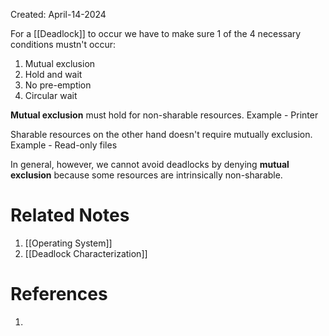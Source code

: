 Created: April-14-2024

For a [[Deadlock]] to occur we have to make sure 1 of the 4 necessary conditions mustn't occur:

1. Mutual exclusion
2. Hold and wait
3. No pre-emption
4. Circular wait

**Mutual exclusion** must hold for non-sharable resources. Example - Printer

Sharable resources on the other hand doesn't require mutually exclusion. Example - Read-only files

In general, however, we cannot avoid deadlocks by denying **mutual exclusion** because some resources are intrinsically non-sharable.

# Related Notes

1. [[Operating System]]
2. [[Deadlock Characterization]]
# References

1. 